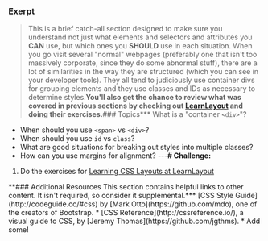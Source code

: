 ### Exerpt
>This is a brief catch-all section designed to make sure you understand not just what elements and selectors and attributes you **CAN** use, but which ones you **SHOULD** use in each situation.  When you go visit several "normal" webpages (preferably one that isn't too massively corporate, since they do some abnormal stuff), there are a lot of similarities in the way they are structured (which you can see in your developer tools).  They all tend to judiciously use container divs for grouping elements and they use classes and IDs as necessary to determine styles.**You'll also get the chance to review what was covered in previous sections by checking out [LearnLayout](http://www.learnlayout.com) and doing their exercises.**###  Topics*** What is a "container `<div>`"?
* When should you use `<span>` vs `<div>`?
* When should you use `id` vs `class`?
* What are good situations for breaking out styles into multiple classes?
* How can you use margins for alignment?
---**# Challenge:**<div class="lesson-content__panel" markdown="1">
1. Do the exercises for [Learning CSS Layouts at LearnLayout](http://learnlayout.com/)
</div>**### Additional Resources
This section contains helpful links to other content. It isn't required, so consider it supplemental.*** [CSS Style Guide](http://codeguide.co/#css) by [Mark Otto](https://github.com/mdo), one of the creators of Bootstrap.
* [CSS Reference](http://cssreference.io/), a visual guide to CSS, by [Jeremy Thomas](https://github.com/jgthms).
* Add some!
